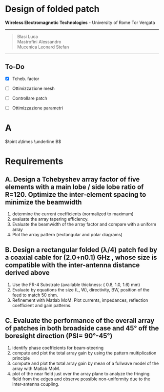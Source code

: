 # Design of folded patch

**Wireless Electromagnetic Technologies** - University of Rome Tor Vergata
___ 

> Blasi Luca<br>
> Mastrofini Alessandro<br>
> Mucenica Leonard Stefan
---

## To-Do

* [x] Tcheb. factor
* [ ] Ottimizzazione mesh 
* [ ] Controllare patch
* [ ] Ottimizzazione parametri 


# A

$\oint a\times \underline B$

# Requirements

## A. Design a Tchebyshev array factor of five elements with a main lobe / side lobe ratio of R=120. Optimize the inter-element spacing to minimize the beamwidth
1.	determine the current coefficients (normalized to maximum)
2.	evaluate the array tapering efficiency.
3.	Evaluate the beamwidth of the array factor and compare with a uniform array
4.	Plot the array pattern (rectangular and polar diagrams)


## B. Design a rectangular folded (λ/4) patch fed by a coaxial cable for (2.0+n0.1) GHz , whose size is compatible with the inter-antenna distance derived above
1.	Use the FR-4 Substrate (available thickness: { 0.8, 1.0, 1.6) mm)
2.	Evaluate by equations the size (L, W), directivity, BW, position of the feed to match 50 ohm.
3.	Refinement with Matlab MoM. Plot currents, impedances, reflection coefficient and gain patterns.


## C. Evaluate the performance of the overall array of patches in both broadside case and 45° off the boresight direction (PSI= 90°-45°)
1.	identify phase coefficients for beam-steering
2.	compute and plot the total array gain by using the pattern multiplication principle
3.	compute and plot the total array gain by mean of a fullwave model of the array with Matlab MoM.
4.	plot of the near field just over the array plane to analyze the fringing field from the edges and observe possible non-uniformity due to the inter-antenna coupling.

